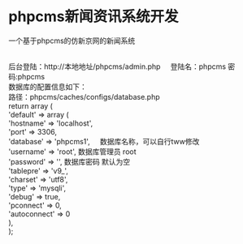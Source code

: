 # phpcms新闻资讯系统开发
一个基于phpcms的仿新京网的新闻系统

<br/>后台登陆：http://本地地址/phpcms/admin.php     登陆名：phpcms  密码:phpcms
<br/>数据库的配置信息如下：
<br/>路径：phpcms/caches/configs/database.php
<br/>return array (
<br/>	'default' => array (
<br/>		'hostname' => 'localhost',
<br/>		'port' => 3306,
<br/>		'database' => 'phpcms1',      数据库名称，可以自行tww修改
<br/>		'username' => 'root',         数据库管理员 root
<br/>		'password' => '',             数据库密码 默认为空
<br/>		'tablepre' => 'v9_',
<br/>		'charset' => 'utf8',
<br/>		'type' => 'mysqli',
<br/>		'debug' => true,
<br/>		'pconnect' => 0,
<br/>		'autoconnect' => 0
<br/>		),
<br/>);


<br/>
